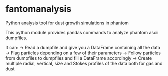 # fantomanalysis
Python analysis tool for dust growth simulations in phantom

This python module provides pandas commands to analyze phantom ascii dumpfiles.

It can:
-> Read a dumpfile and give you a DataFrame containing all the data
-> Flag particles depending on a few of their parameters
-> Follow particles from dumpfiles to dumpfiles and fill a DataFrame accordingly
-> Create multiple radial, vertical, size and Stokes profiles of the data both for gas and dust
